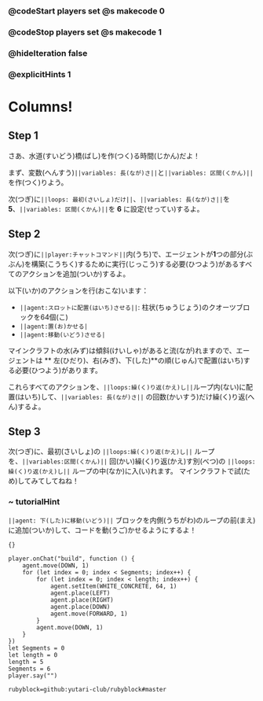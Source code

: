 ### @codeStart players set @s makecode 0
### @codeStop players set @s makecode 1

### @hideIteration false 
### @explicitHints 1


# Columns!

## Step 1
さあ、水道(すいどう)橋(ばし)を作(つく)る時間(じかん)だよ！<br>

まず、変数(へんすう)``||variables: 長(なが)さ||``と``||variables: 区間(くかん)||``を作(つく)りよう。<br>

次(つぎ)に``||loops: 最初(さいしょ)だけ||``、``||variables: 長(なが)さ||``を **5**、``||variables: 区間(くかん)||``を **6** に設定(せってい)するよ。<br>

<!-- Time to build the aqueducts! First, create ``||variable: length||`` and ``||variable: segments||`` variables. Then ``||variable: set length||`` to **5** and ``||variable: set segments||`` to **6** ``||loops: on start||``.  -->

## Step 2
次(つぎ)に``||player:チャットコマンド||``内(うち)で、エージェントが**1**つの部分(ぶぶん)を構築(こうちく)するために実行(じっこう)する必要(ひつよう)があるすべてのアクションを追加(ついか)するよ。<br>

以下(いか)のアクションを行(おこな)います：<br>

- ``||agent:スロットに配置(はいち)させる||``: 柱状(ちゅうじょう)のクオーツブロックを64個(こ)
- ``||agent:置(お)かせる|``
- ``||agent:移動(いどう)させる|``

マインクラフトの水(みず)は傾斜(けいしゃ)があると流(なが)れますので、エージェントは ** 左(ひだり)、右(みぎ)、下(した)**の順(じゅん)で配置(はいち)する必要(ひつよう)があります。<br>

これらすべてのアクションを、``||loops:繰(く)り返(かえ)し||``ループ内(ない)に配置(はいち)して、``||variables: 長(なが)さ||`` の回数(かいすう)だけ繰(く)り返(へん)するよ。<br>



<!-- Now within an ``||player: on chat command||`` you need to add all the actions that the Agent needs to perform in order to build **1** part: ``||agent: set block pillar of quartz||`` at the count of **64**, ``||agent: place||`` and ``||agent: move forward||``. Water in Minecraft will flow if there is a slope, so the Agent needs to **place left, right and down**. Place all these actions within a ``||loops: repeat||`` loop that **repeats** ``||variable: length||`` times.  -->

## Step 3
次(つぎ)に、最初(さいしょ)の ``||loops:繰(く)り返(かえ)し||`` ループを、``||variables:区間(くかん)||`` 回(かい)繰(く)り返(かえ)す別(べつ)の ``||loops:繰(く)り返(かえ)し||`` ループの中(なか)に入(い)れます。
マインクラフトで試(ため)してみてしてねね！
<!-- Now nest the first ``||loops: repeat||`` loop within another ``||loops: repeat||`` loop that repeats ``||variables:segments||`` times. Try it out in Minecraft! -->

### ~ tutorialHint
``||agent: 下(した)に移動(いどう)||`` ブロックを内側(うちがわ)のループの前(まえ)に追加(ついか)して、コードを動(うご)かせるようにするよ！
<!-- Add ``||agent: agent move down||`` block before the inner loop to make the code work! -->

```template
{}
``` 

```ghost
player.onChat("build", function () {
    agent.move(DOWN, 1)
    for (let index = 0; index < Segments; index++) {
        for (let index = 0; index < length; index++) {
            agent.setItem(WHITE_CONCRETE, 64, 1)
            agent.place(LEFT)
            agent.place(RIGHT)
            agent.place(DOWN)
            agent.move(FORWARD, 1)
        }
        agent.move(DOWN, 1)
    }
})
let Segments = 0
let length = 0
length = 5
Segments = 6
player.say("")
```
```package
rubyblock=github:yutari-club/rubyblock#master
```